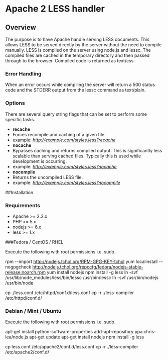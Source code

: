 # Apache 2 LESS handler

## Overview
The purpose is to have Apache handle serving LESS documents. This allows LESS to be served directly by the server without the need to compile manually. LESS is compiled on the server using node.js and lessc. The compiled files are cached in the temporary directory and then passed through to the browser. Compiled code is returned as text/css.


### Error Handling
When an error occurs while compiling the server will return a 500 status code and the STDERR output from the lessc command as text/plain.


### Options
There are several query string flags that can be set to perform some specific tasks.

- **recache**
- Forces recompile and caching of a given file.
- example: *http://example.com/styles.less?recache*
- **nocache**
- Bypasses caching and returns compiled output. This is significantly less scalable than serving cached files. Typically this is used while development is occurring.
- example: *http://example.com/styles.less?nocache*
- **nocompile**
- Returns the uncompiled LESS file.
- example: *http://example.com/styles.less?nocompile*

##Installation

### Requirements
- Apache >= 2.2.x
- PHP >= 5.x
- nodejs >= 6.x
- less >= 1.x

###Fedora / CentOS / RHEL

Execute the following with root permissions i.e. sudo.

rpm --import http://nodejs.tchol.org/RPM-GPG-KEY-tchol
yum localinstall --nogpgcheck http://nodejs.tchol.org/repocfg/fedora/nodejs-stable-release.noarch.rpm
yum install nodejs
npm install -g less
ln -svf /usr/lib/node_modules/less/bin/lessc /usr/bin/lessc
ln -svf /usr/bin/nodejs /usr/bin/node

cp ./less.conf /etc/httpd/conf.d/less.conf
cp -r ./less-compiler /etc/httpd/conf.d/

### Debian / Mint / Ubuntu

Execute the following with root permissions i.e. sudo.

apt-get install python-software-properties
add-apt-repository ppa:chris-lea/node.js
apt-get update
apt-get install nodejs
npm install -g less

cp less.conf /etc/apache2/conf.d/less.conf
cp -r ./less-compiler /etc/apache2/conf.d/

